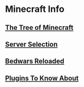 # Minecraft Info

## [The Tree of Minecraft]()
## [Server Selection]()
## [Bedwars Reloaded]()
## [Plugins To Know About]()

